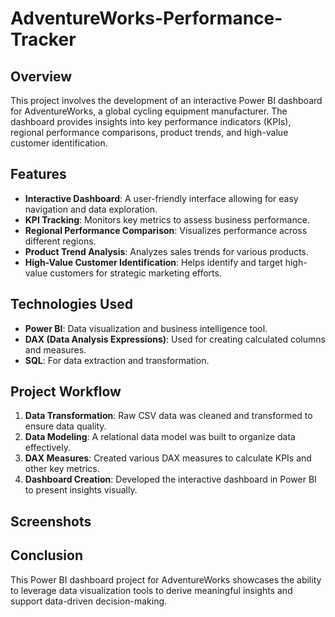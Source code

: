 # AdventureWorks-Performance-Tracker

## Overview
This project involves the development of an interactive Power BI dashboard for AdventureWorks, a global cycling equipment manufacturer. The dashboard provides insights into key performance indicators (KPIs), regional performance comparisons, product trends, and high-value customer identification.

## Features
- **Interactive Dashboard**: A user-friendly interface allowing for easy navigation and data exploration.
- **KPI Tracking**: Monitors key metrics to assess business performance.
- **Regional Performance Comparison**: Visualizes performance across different regions.
- **Product Trend Analysis**: Analyzes sales trends for various products.
- **High-Value Customer Identification**: Helps identify and target high-value customers for strategic marketing efforts.

## Technologies Used
- **Power BI**: Data visualization and business intelligence tool.
- **DAX (Data Analysis Expressions)**: Used for creating calculated columns and measures.
- **SQL**: For data extraction and transformation.

## Project Workflow
1. **Data Transformation**: Raw CSV data was cleaned and transformed to ensure data quality.
2. **Data Modeling**: A relational data model was built to organize data effectively.
3. **DAX Measures**: Created various DAX measures to calculate KPIs and other key metrics.
4. **Dashboard Creation**: Developed the interactive dashboard in Power BI to present insights visually.

## Screenshots

   
## Conclusion
This Power BI dashboard project for AdventureWorks showcases the ability to leverage data visualization tools to derive meaningful insights and support data-driven decision-making.
